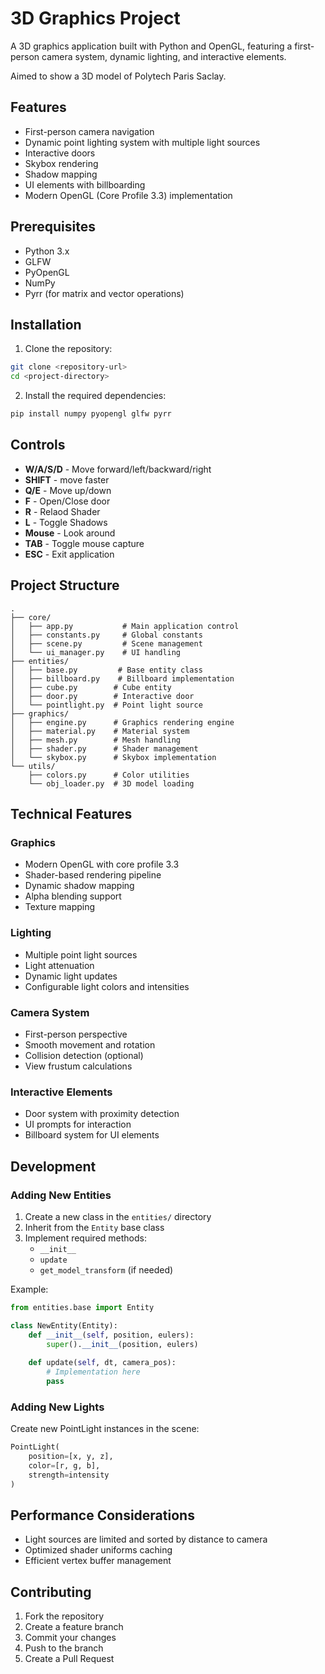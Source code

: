 # 3D Graphics Project

A 3D graphics application built with Python and OpenGL, featuring a first-person camera system, dynamic lighting, and interactive elements.

Aimed to show a 3D model of Polytech Paris Saclay.

## Features

- First-person camera navigation
- Dynamic point lighting system with multiple light sources
- Interactive doors
- Skybox rendering
- Shadow mapping
- UI elements with billboarding
- Modern OpenGL (Core Profile 3.3) implementation

## Prerequisites

- Python 3.x
- GLFW
- PyOpenGL
- NumPy
- Pyrr (for matrix and vector operations)

## Installation

1. Clone the repository:
```bash
git clone <repository-url>
cd <project-directory>
```

2. Install the required dependencies:
```bash
pip install numpy pyopengl glfw pyrr
```

## Controls

- **W/A/S/D** - Move forward/left/backward/right
- **SHIFT** - move faster
- **Q/E** - Move up/down
- **F** - Open/Close door
- **R** - Relaod Shader
- **L** - Toggle Shadows
- **Mouse** - Look around
- **TAB** - Toggle mouse capture
- **ESC** - Exit application

## Project Structure

```
.
├── core/
│   ├── app.py           # Main application control
│   ├── constants.py     # Global constants
│   ├── scene.py         # Scene management
│   └── ui_manager.py    # UI handling
├── entities/
│   ├── base.py         # Base entity class
│   ├── billboard.py    # Billboard implementation
│   ├── cube.py        # Cube entity
│   ├── door.py        # Interactive door
│   └── pointlight.py  # Point light source
├── graphics/
│   ├── engine.py      # Graphics rendering engine
│   ├── material.py    # Material system
│   ├── mesh.py        # Mesh handling
│   ├── shader.py      # Shader management
│   └── skybox.py      # Skybox implementation
└── utils/
    ├── colors.py      # Color utilities
    └── obj_loader.py  # 3D model loading

```

## Technical Features

### Graphics
- Modern OpenGL with core profile 3.3
- Shader-based rendering pipeline
- Dynamic shadow mapping
- Alpha blending support
- Texture mapping

### Lighting
- Multiple point light sources
- Light attenuation
- Dynamic light updates
- Configurable light colors and intensities

### Camera System
- First-person perspective
- Smooth movement and rotation
- Collision detection (optional)
- View frustum calculations

### Interactive Elements
- Door system with proximity detection
- UI prompts for interaction
- Billboard system for UI elements

## Development

### Adding New Entities

1. Create a new class in the `entities/` directory
2. Inherit from the `Entity` base class
3. Implement required methods:
   - `__init__`
   - `update`
   - `get_model_transform` (if needed)

Example:
```python
from entities.base import Entity

class NewEntity(Entity):
    def __init__(self, position, eulers):
        super().__init__(position, eulers)
        
    def update(self, dt, camera_pos):
        # Implementation here
        pass
```

### Adding New Lights

Create new PointLight instances in the scene:
```python
PointLight(
    position=[x, y, z],
    color=[r, g, b],
    strength=intensity
)
```

## Performance Considerations

- Light sources are limited and sorted by distance to camera
- Optimized shader uniforms caching
- Efficient vertex buffer management

## Contributing

1. Fork the repository
2. Create a feature branch
3. Commit your changes
4. Push to the branch
5. Create a Pull Request

